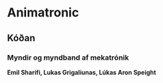 # Animatronic

## Kóðan

### Myndir og myndband af mekatrónik

**Emil Sharifi, Lukas Grigaliunas, Lúkas Aron Speight**

